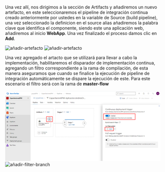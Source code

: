 Una vez allí, nos dirigimos a la sección de Artifacts y añadiremos un nuevo artefacto, en este seleccionaremos el pipeline de integración continua creado anteriormente por ustedes en la variable de Source (build pipeline), una vez seleccionado la definicion en el source alias añadiremos la palabra clave que identifica el componente, siendo este una aplicación web, añadiremos al inicio **WebApp**. Una vez finalizado el proceso damos clic en **Add**.

![añadir-artefacto](./assets/añadir-source-build.png)
![añadir-artefacto](./assets/añadir-source-alias.png)

Una vez agregado el artacto que se utilizará para llevar a cabo la implementación, habilitaremos el disparador de implementación continua, agregando un filtro correspondiente a la rama de compilación, de esta manera aseguramos que cuando se finalice la ejecución de pipeline de integración automáticamente se dispare la ejecución de este. Para este escenario el filtro será con la rama de **master-flow**

![trigger-release](./assets/trigger-release.png)
![añadir-filter-branch](./assets/añadir-filter-branch.png)
